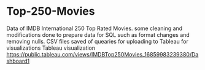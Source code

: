 # Top-250-Movies
Data of IMDB International 250 Top Rated Movies. some cleaning and modifications done to prepare data for SQL such as format changes and removing nulls.
CSV files saved of quearies for uploading to Tableau for visualizations
Tableau visualization https://public.tableau.com/views/IMDBTop250Movies_16859983239380/Dashboard1

